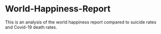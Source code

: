 # World-Happiness-Report
This is an analysis of the world happiness report compared to suicide rates and Covid-19 death rates.
